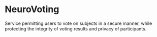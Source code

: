 # NeuroVoting
Service permitting users to vote on subjects in a secure manner, while protecting the integrity of voting results and privacy of participants.
